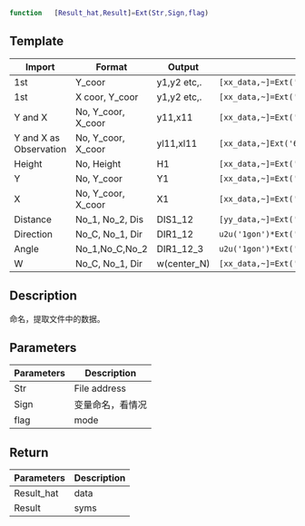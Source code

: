 ```matlab
function   [Result_hat,Result]=Ext(Str,Sign,flag)
```

## Template 


| Import                 | Format               | Output      | code                                                |     |
| ---------------------- | -------------------- | ----------- | --------------------------------------------------- | --- |
| 1st                    | Y_coor               | y1,y2 etc,. | ```[xx_data,~]=Ext('new.txt','y','1st')```          |     |
| 1st                    | X coor, Y_coor       | y1,y2 etc,. | ```[xx_data,~]=Ext('new.txt','y','1st')```          |     |
| Y and X                | No, Y_coor, X_coor   | y11,x11     | ```[xx_data,~]=Ext('new.txt','y:x','PTYX')```       |     |
| Y and X as Observation | No, Y_coor, X_coor   | yl11,xl11   | ```[xx_data,~]Ext('6fix1.txt','yl:xl:YX','PTYX')``` |     |
| Height                 | No,   Height         | H1          | ```[xx_data,~]=Ext('fix.txt','H:h','H') ```         |     |
| Y                      | No,   Y_coor         | Y1          | ```[xx_data,~]=Ext('new.txt','y','PTY') ```         |     |
| X                      | No,   Y_coor, X_coor | X1          | ```[xx_data,~]=Ext('fixed.txt','x','PTX') ```       |     |
| Distance               | No_1, No_2, Dis      | DIS1_12     | ```[yy_data,~]=Ext('dis.txt','DIS','DIS') ```       |     |
| Direction              | No_C, No_1, Dir      | DIR1_12     | ```u2u('1gon')*Ext('dir.txt','DIR','DIR') ```       |     |
| Angle                  | No_1,No_C,No_2       | DIR1_12_3   | ```u2u('1gon')*Ext('an.txt','AN','AN') ```          |     |
| W                      | No_C, No_1, Dir      | w(center_N) | ```[xx_data,~]=Ext('6dir1.txt','w','W'); ```        |     |

## Description 
命名，提取文件中的数据。

## Parameters 

| Parameters | Description      |
| ---------- | ---------------- |
| Str        | File address     |
| Sign       | 变量命名，看情况 |
| flag       | mode             |

## Return 

| Parameters | Description |
| ---------- | ----------- |
| Result_hat | data        |
| Result     | syms        |
 

 